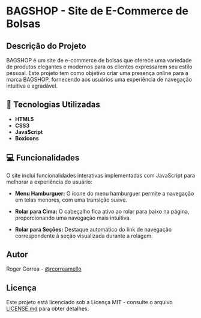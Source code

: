 # BAGSHOP - Site de E-Commerce de Bolsas

## Descrição do Projeto

BAGSHOP é um site de e-commerce de bolsas que oferece uma variedade de produtos elegantes e modernos para os clientes expressarem seu estilo pessoal. Este projeto tem como objetivo criar uma presença online para a marca BAGSHOP, fornecendo aos usuários uma experiência de navegação intuitiva e agradável.

## 🚀 Tecnologias Utilizadas

- **HTML5** 
- **CSS3**
- **JavaScript**
- **Boxicons** 

## 💻 Funcionalidades 

O site inclui funcionalidades interativas implementadas com JavaScript para melhorar a experiência do usuário:

- **Menu Hamburguer:** O ícone do menu hamburguer permite a navegação em telas menores, com uma transição suave.

- **Rolar para Cima:** O cabeçalho fica ativo ao rolar para baixo na página, proporcionando uma navegação mais intuitiva.

- **Rolar para Seções:** Destaque automático do link de navegação correspondente à seção visualizada durante a rolagem.

## Autor

Roger Correa - [@rcorreamello](https://github.com/rmeIIo/)

## Licença

Este projeto está licenciado sob a Licença MIT - consulte o arquivo [LICENSE.md](LICENSE.md) para obter detalhes.
